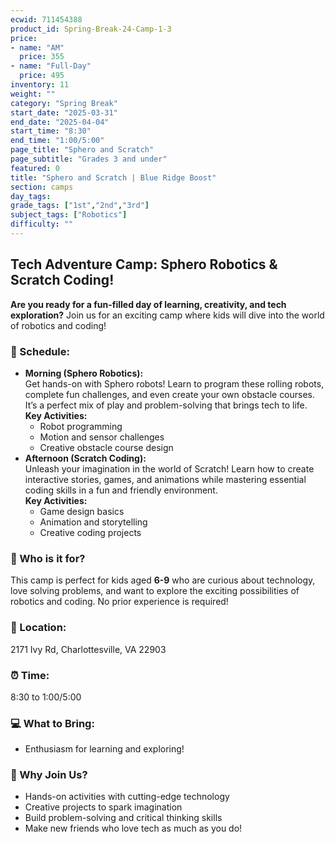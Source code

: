 ```yaml
---
ecwid: 711454388
product_id: Spring-Break-24-Camp-1-3
price:
- name: "AM"
  price: 355
- name: "Full-Day"
  price: 495
inventory: 11
weight: ""
category: "Spring Break"
start_date: "2025-03-31"
end_date: "2025-04-04"
start_time: "8:30"
end_time: "1:00/5:00"
page_title: "Sphero and Scratch"
page_subtitle: "Grades 3 and under"
featured: 0
title: "Sphero and Scratch | Blue Ridge Boost"
section: camps
day_tags: 
grade_tags: ["1st","2nd","3rd"]
subject_tags: ["Robotics"]
difficulty: ""
---
```

<h2><strong>Tech Adventure Camp: Sphero Robotics & Scratch Coding!</strong></h2> <p><strong>Are you ready for a fun-filled day of learning, creativity, and tech exploration?</strong> Join us for an exciting camp where kids will dive into the world of robotics and coding!</p> <h3><strong>📅 Schedule:</strong></h3> <ul> <li><strong>Morning (Sphero Robotics):</strong><br> Get hands-on with Sphero robots! Learn to program these rolling robots, complete fun challenges, and even create your own obstacle courses. It’s a perfect mix of play and problem-solving that brings tech to life.<br> <strong>Key Activities:</strong> <ul> <li>Robot programming</li> <li>Motion and sensor challenges</li> <li>Creative obstacle course design</li> </ul> </li> <li><strong>Afternoon (Scratch Coding):</strong><br> Unleash your imagination in the world of Scratch! Learn how to create interactive stories, games, and animations while mastering essential coding skills in a fun and friendly environment.<br> <strong>Key Activities:</strong> <ul> <li>Game design basics</li> <li>Animation and storytelling</li> <li>Creative coding projects</li> </ul> </li> </ul> <h3><strong>🎯 Who is it for?</strong></h3> <p>This camp is perfect for kids aged <strong>6</strong><strong>-9</strong> who are curious about technology, love solving problems, and want to explore the exciting possibilities of robotics and coding. No prior experience is required!</p> <h3><strong>📍 Location:</strong></h3> <p>2171 Ivy Rd, Charlottesville, VA 22903</p> <h3><strong>⏰ Time:</strong></h3> <p>8:30 to 1:00/5:00</p> <h3><strong>💻 What to Bring:</strong></h3><ul> <li>Enthusiasm for learning and exploring!</li> </ul> <h3><strong>🌟 Why Join Us?</strong></h3> <ul> <li>Hands-on activities with cutting-edge technology</li> <li>Creative projects to spark imagination</li> <li>Build problem-solving and critical thinking skills</li> <li>Make new friends who love tech as much as you do!</li></ul>
